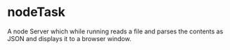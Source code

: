 # nodeTask
A node Server which while running reads a file and parses the contents as JSON and displays it to a browser window.

